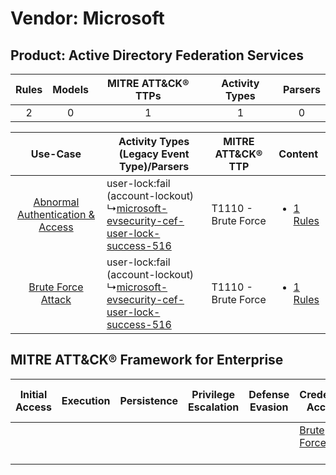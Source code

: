 Vendor: Microsoft
=================
Product: Active Directory Federation Services
---------------------------------------------
| Rules | Models | MITRE ATT&CK® TTPs | Activity Types | Parsers |
|:-----:|:------:|:------------------:|:--------------:|:-------:|
|   2   |   0    |         1          |       1        |    0    |

|    Use-Case    | Activity Types (Legacy Event Type)/Parsers    | MITRE ATT&CK® TTP       | Content    |
|:----:| ---- | ---- | ---- |
| [Abnormal Authentication & Access](../../../UseCases/uc_abnormal_authentication_&_access.md) |  user-lock:fail (account-lockout)<br> ↳[microsoft-evsecurity-cef-user-lock-success-516](Ps/pC_microsoftevsecuritycefuserlocksuccess516.md)<br> | T1110 - Brute Force<br> | [<ul><li>1 Rules</li></ul>](RM/r_m_microsoft_active_directory_federation_services_Abnormal_Authentication_&_Access.md) |
|    [Brute Force Attack](../../../UseCases/uc_brute_force_attack.md)    |  user-lock:fail (account-lockout)<br> ↳[microsoft-evsecurity-cef-user-lock-success-516](Ps/pC_microsoftevsecuritycefuserlocksuccess516.md)<br> | T1110 - Brute Force<br> | [<ul><li>1 Rules</li></ul>](RM/r_m_microsoft_active_directory_federation_services_Brute_Force_Attack.md)    |

MITRE ATT&CK® Framework for Enterprise
--------------------------------------
| Initial Access | Execution | Persistence | Privilege Escalation | Defense Evasion | Credential Access                                                | Discovery | Lateral Movement | Collection | Command and Control | Exfiltration | Impact |
| -------------- | --------- | ----------- | -------------------- | --------------- | ---------------------------------------------------------------- | --------- | ---------------- | ---------- | ------------------- | ------------ | ------ |
|                |           |             |                      |                 | [Brute Force](https://attack.mitre.org/techniques/T1110)<br><br> |           |                  |            |                     |              |        |
